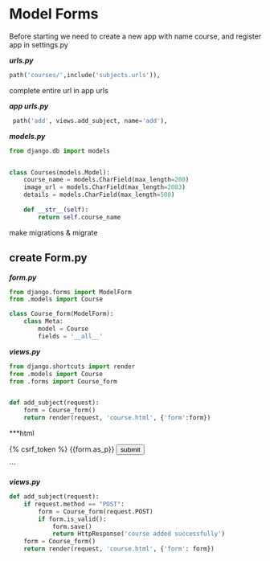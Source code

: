 # Model Forms
Before starting we need to create a new app with name course, and register app in settings.py

***urls.py***

```python
path('courses/',include('subjects.urls')),
```
complete entire url in app urls

***app urls.py***

```python 
 path('add', views.add_subject, name='add'),
```

***models.py***

```python 
from django.db import models


class Courses(models.Model):
    course_name = models.CharField(max_length=200)
    image_url = models.CharField(max_length=2083)
    details = models.CharField(max_length=500)
    
    def __str__(self):
        return self.course_name
```
make migrations & migrate

## create Form.py

***form.py***

```python 
from django.forms import ModelForm
from .models import Course

class Course_form(ModelForm):
    class Meta:
        model = Course
        fields = '__all__'

```

***views.py***
```python
from django.shortcuts import render
from .models import Course
from .forms import Course_form


def add_subject(request):
    form = Course_form()
    return render(request, 'course.html', {'form':form})
```
***html
<form action="" method="POST">
    {% csrf_token %}
    {{form.as_p}}
    <input type="submit" name="submit" value="submit">
</form>
```

***views.py***

```python 
def add_subject(request):
    if request.method == "POST":
        form = Course_form(request.POST)
        if form.is_valid():
            form.save()
            return HttpResponse('course added successfully')
    form = Course_form()
    return render(request, 'course.html', {'form': form})
```

